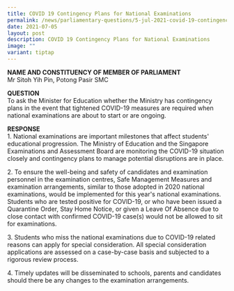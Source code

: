 ```yaml
---
title: COVID 19 Contingency Plans for National Examinations
permalink: /news/parliamentary-questions/5-jul-2021-covid-19-contingency-plans-for-national-examinations/
date: 2021-07-05
layout: post
description: COVID 19 Contingency Plans for National Examinations
image: ""
variant: tiptap
---
```

<p><strong>NAME AND CONSTITUENCY OF MEMBER OF PARLIAMENT</strong>
<br>Mr Sitoh Yih Pin, Potong Pasir SMC</p>
<p><strong>QUESTION</strong>
<br>To ask the Minister for Education whether the Ministry has contingency
plans in the event that tightened COVID-19 measures are required when national
examinations are about to start or are ongoing.</p>
<p><strong>RESPONSE</strong>
<br>1. National examinations are important milestones that affect students'
educational progression. The Ministry of Education and the Singapore Examinations
and Assessment Board are monitoring the COVID-19 situation closely and
contingency plans to manage potential disruptions are in place.</p>
<p>2. To ensure the well-being and safety of candidates and examination personnel
in the examination centres, Safe Management Measures and examination arrangements,
similar to those adopted in 2020 national examinations, would be implemented
for this year's national examinations. Students who are tested positive
for COVID-19, or who have been issued a Quarantine Order, Stay Home Notice,
or given a Leave Of Absence due to close contact with confirmed COVID-19
case(s) would not be allowed to sit for examinations.</p>
<p>3. Students who miss the national examinations due to COVID-19 related
reasons can apply for special consideration. All special consideration
applications are assessed on a case-by-case basis and subjected to a rigorous
review process.</p>
<p>4. Timely updates will be disseminated to schools, parents and candidates
should there be any changes to the examination arrangements.</p>